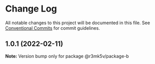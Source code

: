 # Change Log

All notable changes to this project will be documented in this file.
See [Conventional Commits](https://conventionalcommits.org) for commit guidelines.

## 1.0.1 (2022-02-11)

**Note:** Version bump only for package @r3mk5v/package-b
